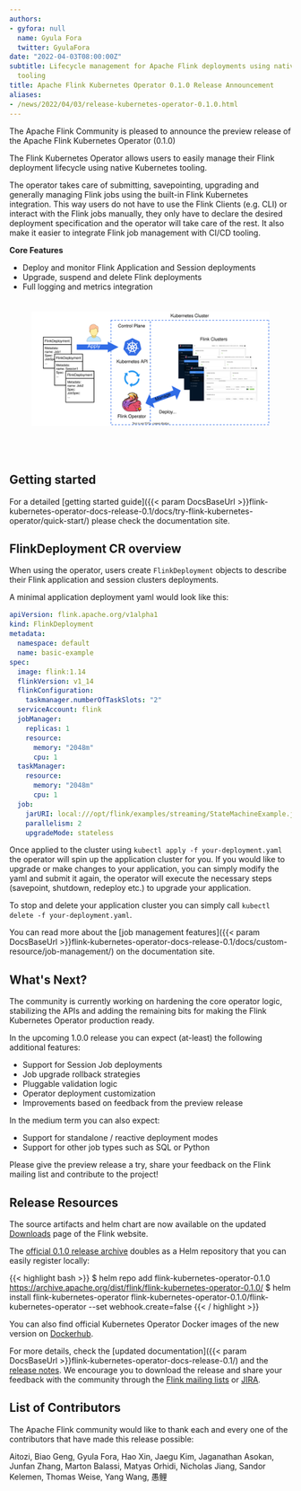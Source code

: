 ```yaml
---
authors:
- gyfora: null
  name: Gyula Fora
  twitter: GyulaFora
date: "2022-04-03T08:00:00Z"
subtitle: Lifecycle management for Apache Flink deployments using native Kubernetes
  tooling
title: Apache Flink Kubernetes Operator 0.1.0 Release Announcement
aliases:
- /news/2022/04/03/release-kubernetes-operator-0.1.0.html
---
```


The Apache Flink Community is pleased to announce the preview release of the Apache Flink Kubernetes Operator (0.1.0)

The Flink Kubernetes Operator allows users to easily manage their Flink deployment lifecycle using native Kubernetes tooling.

The operator takes care of submitting, savepointing, upgrading and generally managing Flink jobs using the built-in Flink Kubernetes integration.
This way users do not have to use the Flink Clients (e.g. CLI) or interact with the Flink jobs manually, they only have to declare the desired deployment specification and the operator will take care of the rest. It also make it easier to integrate Flink job management with CI/CD tooling.

**Core Features**

 * Deploy and monitor Flink Application and Session deployments
 * Upgrade, suspend and delete Flink deployments
 * Full logging and metrics integration

<div style="line-height:60%;">
    <br>
</div>

<center>
	<figure>
	<img src="/img/blog/2022-04-03-release-kubernetes-operator-0.1.0/overview.svg" width="600px" alt="Overview 1"/>
	<br/><br/>
	</figure>
</center>

<div style="line-height:150%;">
    <br>
</div>

## Getting started

For a detailed [getting started guide]({{< param DocsBaseUrl >}}flink-kubernetes-operator-docs-release-0.1/docs/try-flink-kubernetes-operator/quick-start/) please check the documentation site.

## FlinkDeployment CR overview

When using the operator, users create `FlinkDeployment` objects to describe their Flink application and session clusters deployments.

A minimal application deployment yaml would look like this:

```yaml
apiVersion: flink.apache.org/v1alpha1
kind: FlinkDeployment
metadata:
  namespace: default
  name: basic-example
spec:
  image: flink:1.14
  flinkVersion: v1_14
  flinkConfiguration:
    taskmanager.numberOfTaskSlots: "2"
  serviceAccount: flink
  jobManager:
    replicas: 1
    resource:
      memory: "2048m"
      cpu: 1
  taskManager:
    resource:
      memory: "2048m"
      cpu: 1
  job:
    jarURI: local:///opt/flink/examples/streaming/StateMachineExample.jar
    parallelism: 2
    upgradeMode: stateless
```

Once applied to the cluster using `kubectl apply -f your-deployment.yaml` the operator will spin up the application cluster for you.
If you would like to upgrade or make changes to your application, you can simply modify the yaml and submit it again, the operator will execute the necessary steps (savepoint, shutdown, redeploy etc.) to upgrade your application.

To stop and delete your application cluster you can simply call `kubectl delete -f your-deployment.yaml`.

You can read more about the [job management features]({{< param DocsBaseUrl >}}flink-kubernetes-operator-docs-release-0.1/docs/custom-resource/job-management/) on the documentation site.

## What's Next?

The community is currently working on hardening the core operator logic, stabilizing the APIs and adding the remaining bits for making the Flink Kubernetes Operator production ready.

In the upcoming 1.0.0 release you can expect (at-least) the following additional features:

 * Support for Session Job deployments
 * Job upgrade rollback strategies
 * Pluggable validation logic
 * Operator deployment customization
 * Improvements based on feedback from the preview release

In the medium term you can also expect:

 * Support for standalone / reactive deployment modes
 * Support for other job types such as SQL or Python

Please give the preview release a try, share your feedback on the Flink mailing list and contribute to the project!

## Release Resources

The source artifacts and helm chart are now available on the updated [Downloads](https://flink.apache.org/downloads.html)
page of the Flink website.

The [official 0.1.0 release archive](https://archive.apache.org/dist/flink/flink-kubernetes-operator-0.1.0/) doubles as a Helm repository that you can easily register locally:

{{< highlight bash >}}
$ helm repo add flink-kubernetes-operator-0.1.0 https://archive.apache.org/dist/flink/flink-kubernetes-operator-0.1.0/
$ helm install flink-kubernetes-operator flink-kubernetes-operator-0.1.0/flink-kubernetes-operator --set webhook.create=false
{{< / highlight >}}

You can also find official Kubernetes Operator Docker images of the new version on [Dockerhub](https://hub.docker.com/r/apache/flink-kubernetes-operator).

For more details, check the [updated documentation]({{< param DocsBaseUrl >}}flink-kubernetes-operator-docs-release-0.1/) and the
[release notes](https://issues.apache.org/jira/secure/ReleaseNote.jspa?projectId=12315522&version=12351499).
We encourage you to download the release and share your feedback with the community through the [Flink mailing lists](https://flink.apache.org/community.html#mailing-lists)
or [JIRA](https://issues.apache.org/jira/issues/?jql=project%20%3D%20FLINK%20AND%20component%20%3D%20%22Kubernetes%20Operator%22).

## List of Contributors

The Apache Flink community would like to thank each and every one of the contributors that have made this release possible:

Aitozi, Biao Geng, Gyula Fora, Hao Xin, Jaegu Kim, Jaganathan Asokan, Junfan Zhang, Marton Balassi, Matyas Orhidi, Nicholas Jiang, Sandor Kelemen, Thomas Weise, Yang Wang, 愚鲤
